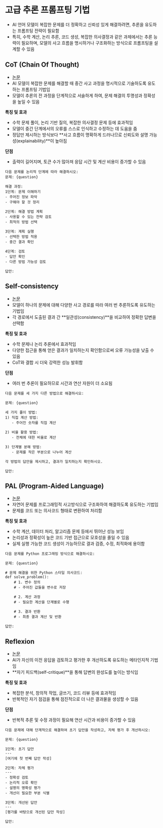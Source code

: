 # 고급 추론 프롬프팅 기법

- AI 언어 모델이 복잡한 문제를 더 정확하고 신뢰성 있게 해결하려면, 추론을 유도하는 프롬프팅 전략이 필요함
- 특히, 수학 계산, 논리 추론, 코드 생성, 복잡한 의사결정과 같은 과제에서는 추론 능력이 필요하며, 모델의 사고 흐름을 명시하거나 구조화하는 방식으로 프롬프팅을 설계할 수 있음

## CoT (Chain Of Thought)

- [논문](https://arxiv.org/abs/2201.11903)
- AI 모델이 복잡한 문제를 해결할 때 중간 사고 과정을 명시적으로 기술하도록 유도하는 프롬프팅 기법임
- 모델이 추론의 전 과정을 단계적으로 서술하게 하여, 문제 해결의 투명성과 정확성을 높일 수 있음

**특징 및 효과**
- 수학 문제 풀이, 논리 기반 질의, 복잡한 의사결정 문제 등에 효과적임
- 모델이 중간 단계에서의 오류를 스스로 인식하고 수정하는 데 도움을 줌
- 정답만 제시하는 방식보다 **사고 흐름이 명확하게 드러나므로 신뢰도와 설명 가능성(explainability)**이 높아짐

**단점**
- 출력이 길어지며, 토큰 수가 많아져 응답 시간 및 계산 비용이 증가할 수 있음

```example
다음 문제를 논리적 단계에 따라 해결하시오:
문제: {question}

해결 과정:
1단계: 문제 이해하기
- 주어진 정보 파악
- 구해야 할 것 정리

2단계: 해결 방법 계획
- 사용할 수 있는 전략 검토
- 최적의 방법 선택

3단계: 계획 실행
- 선택한 방법 적용
- 중간 결과 확인

4단계: 검토
- 답안 확인
- 다른 방법 가능성 검토

답안:
```

## Self-consistency

- [논문](https://arxiv.org/abs/2203.11171)
- 모델이 하나의 문제에 대해 다양한 사고 경로를 따라 여러 번 추론하도록 유도하는 기법임
- 각 경로에서 도출된 결과 간 **일관성(consistency)**을 비교하여 정확한 답변을 선택함

**특징 및 효과**
- 수학 문제나 논리 추론에서 효과적임
- 다양한 접근을 통해 얻은 결과가 일치하는지 확인함으로써 오류 가능성을 낮출 수 있음
- CoT와 결합 시 더욱 강력한 성능 발휘함

**단점**
- 여러 번 추론이 필요하므로 시간과 연산 자원이 더 소요됨

```example
다음 문제를 세 가지 다른 방법으로 해결하시오:

문제: {question}

세 가지 풀이 방법:
1) 직접 계산 방법:
   - 주어진 숫자를 직접 계산

2) 비율 활용 방법:
   - 전체에 대한 비율로 계산

3) 단계별 분해 방법:
   - 문제를 작은 부분으로 나누어 계산

각 방법의 답안을 제시하고, 결과가 일치하는지 확인하시오.

답안:
```

## PAL (Program-Aided Language)

- [논문](https://arxiv.org/pdf/2211.10435)
- 자연어 문제를 프로그래밍적 사고방식으로 구조화하여 해결하도록 유도하는 기법임
- 문제를 코드 또는 의사코드 형태로 변환하여 처리함

**특징 및 효과**
- 수학 계산, 데이터 처리, 알고리즘 문제 등에서 뛰어난 성능 보임
- 논리성과 정확성이 높은 코드 기반 접근으로 모호성을 줄일 수 있음
- 실제 실행 가능한 코드 생성이 가능하므로 결과 검증, 수정, 최적화에 용이함

```example
다음 문제를 Python 프로그래밍 방식으로 해결하시오:

문제: {question}

# 문제 해결을 위한 Python 스타일 의사코드:
def solve_problem():
    # 1. 변수 정의
    # - 주어진 값들을 변수로 저장
    
    # 2. 계산 과정
    # - 필요한 계산을 단계별로 수행
    
    # 3. 결과 반환
    # - 최종 결과 계산 및 반환
    
답안:
```

## Reflexion

- [논문](https://arxiv.org/abs/2303.11366)
- AI가 자신의 이전 응답을 검토하고 평가한 후 개선하도록 유도하는 메타인지적 기법임
- **자기 피드백(self-critique)**을 통해 답변의 완성도를 높이는 방식임

**특징 및 효과**
- 복잡한 분석, 창의적 작업, 글쓰기, 코드 리뷰 등에 효과적임
- 반복적인 자기 점검을 통해 점진적으로 더 나은 결과물을 생성할 수 있음

**단점**
- 반복적 추론 및 수정 과정이 필요해 연산 시간과 비용이 증가할 수 있음

```example
다음 문제에 대해 단계적으로 해결하여 초기 답안을 작성하고, 자체 평가 후 개선하시오:

문제: {question}

1단계: 초기 답안
---
[여기에 첫 번째 답안 작성]

2단계: 자체 평가
---
- 정확성 검토
- 논리적 오류 확인
- 설명의 명확성 평가
- 개선이 필요한 부분 식별

3단계: 개선된 답안
---
[평가를 바탕으로 개선된 답안 작성]

답안:
```
